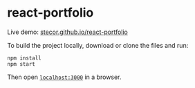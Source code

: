 # react-portfolio


Live demo: [stecor.github.io/react-portfolio](http://stecor.github.io/react-portfolio)

To build the project locally, download or clone the files and run:

```
npm install
npm start
```

Then open [`localhost:3000`](http://localhost:3000) in a browser.
